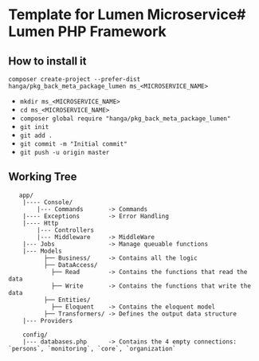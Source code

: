 # Template for Lumen Microservice# Lumen PHP Framework

## How to install it
`composer create-project --prefer-dist hanga/pkg_back_meta_package_lumen ms_<MICROSERVICE_NAME>`

* `mkdir ms_<MICROSERVICE_NAME>`
* `cd ms_<MICROSERVICE_NAME>`
* `composer global require "hanga/pkg_back_meta_package_lumen"`
* `git init`
* `git add .`
* `git commit -m "Initial commit" `
* `git push -u origin master`


## Working Tree
```
   app/
    |---- Console/
        |--- Commands       -> Commands
    |---- Exceptions        -> Error Handling
    |---- Http
        |--- Controllers
        |--- Middleware     -> MiddleWare
    |--- Jobs               -> Manage queuable functions
    |--- Models
          ├── Business/     -> Contains all the logic
          ├── DataAccess/
            ├── Read        -> Contains the functions that read the data
            ├── Write       -> Contains the functions that write the data
          ├── Entities/
            ├── Eloquent    -> Contains the eloquent model
          ├── Transformers/ -> Defines the output data structure
    |--- Providers

    config/
    |--- databases.php      -> Contains the 4 empty connections: `persons`, `monitoring`, `core`, `organization`
```